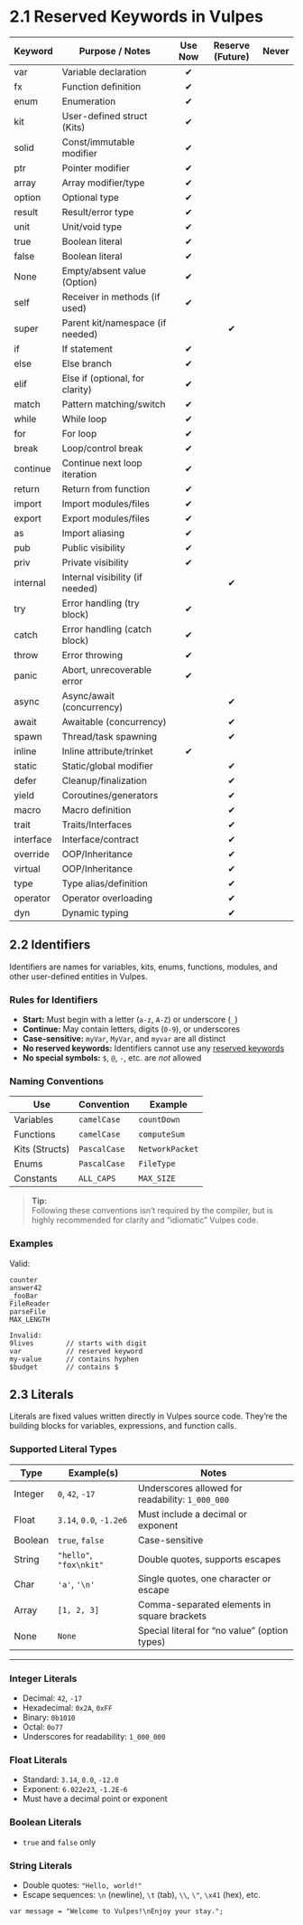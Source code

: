 # 2.1 Reserved Keywords in Vulpes

| Keyword   | Purpose / Notes                  | Use Now | Reserve (Future) | Never |
|-----------|----------------------------------|:-------:|:----------------:|:-----:|
| var       | Variable declaration             |   ✔     |                  |       |
| fx        | Function definition              |   ✔     |                  |       |
| enum      | Enumeration                      |   ✔     |                  |       |
| kit       | User-defined struct (Kits)       |   ✔     |                  |       |
| solid     | Const/immutable modifier         |   ✔     |                  |       |
| ptr       | Pointer modifier                 |   ✔     |                  |       |
| array     | Array modifier/type              |   ✔     |                  |       |
| option    | Optional type                    |   ✔     |                  |       |
| result    | Result/error type                |   ✔     |                  |       |
| unit      | Unit/void type                   |   ✔     |                  |       |
| true      | Boolean literal                  |   ✔     |                  |       |
| false     | Boolean literal                  |   ✔     |                  |       |
| None      | Empty/absent value (Option)      |   ✔     |                  |       |
| self      | Receiver in methods (if used)    |   ✔     |                  |       |
| super     | Parent kit/namespace (if needed) |         |        ✔         |       |
| if        | If statement                     |   ✔     |                  |       |
| else      | Else branch                      |   ✔     |                  |       |
| elif      | Else if (optional, for clarity)  |   ✔     |                  |       |
| match     | Pattern matching/switch          |   ✔     |                  |       |
| while     | While loop                       |   ✔     |                  |       |
| for       | For loop                         |   ✔     |                  |       |
| break     | Loop/control break               |   ✔     |                  |       |
| continue  | Continue next loop iteration     |   ✔     |                  |       |
| return    | Return from function             |   ✔     |                  |       |
| import    | Import modules/files             |   ✔     |                  |       |
| export    | Export modules/files             |   ✔     |                  |       |
| as        | Import aliasing                  |   ✔     |                  |       |
| pub       | Public visibility                |   ✔     |                  |       |
| priv      | Private visibility               |   ✔     |                  |       |
| internal  | Internal visibility (if needed)  |         |        ✔         |       |
| try       | Error handling (try block)       |   ✔     |                  |       |
| catch     | Error handling (catch block)     |   ✔     |                  |       |
| throw     | Error throwing                   |   ✔     |                  |       |
| panic     | Abort, unrecoverable error       |   ✔     |                  |       |
| async     | Async/await (concurrency)        |         |        ✔         |       |
| await     | Awaitable (concurrency)          |         |        ✔         |       |
| spawn     | Thread/task spawning             |         |        ✔         |       |
| inline    | Inline attribute/trinket         |   ✔     |                  |       |
| static    | Static/global modifier           |         |        ✔         |       |
| defer     | Cleanup/finalization             |         |        ✔         |       |
| yield     | Coroutines/generators            |         |        ✔         |       |
| macro     | Macro definition                 |         |        ✔         |       |
| trait     | Traits/Interfaces                |         |        ✔         |       |
| interface | Interface/contract               |         |        ✔         |       |
| override  | OOP/Inheritance                  |         |        ✔         |       |
| virtual   | OOP/Inheritance                  |         |        ✔         |       |
| type      | Type alias/definition            |         |        ✔         |       |
| operator  | Operator overloading             |         |        ✔         |       |
| dyn       | Dynamic typing                   |         |        ✔         |       |

## 2.2 Identifiers

Identifiers are names for variables, kits, enums, functions, modules, and other user-defined entities in Vulpes.

### Rules for Identifiers

- **Start:** Must begin with a letter (`a-z`, `A-Z`) or underscore (`_`)
- **Continue:** May contain letters, digits (`0-9`), or underscores
- **Case-sensitive:** `myVar`, `MyVar`, and `myvar` are all distinct
- **No reserved keywords:** Identifiers cannot use any [reserved keywords](#21-reserved-keywords-in-vulpes)
- **No special symbols:** `$`, `@`, `-`, etc. are *not* allowed

### Naming Conventions

| Use               | Convention    | Example          |
|-------------------|--------------|------------------|
| Variables         | `camelCase`  | `countDown`      |
| Functions         | `camelCase`  | `computeSum`     |
| Kits (Structs)    | `PascalCase` | `NetworkPacket`  |
| Enums             | `PascalCase` | `FileType`       |
| Constants         | `ALL_CAPS`   | `MAX_SIZE`       |

> **Tip:**  
> Following these conventions isn’t required by the compiler, but is highly recommended for clarity and “idiomatic” Vulpes code.

### Examples

Valid:
```vlp
counter
answer42
_fooBar
FileReader
parseFile
MAX_LENGTH

Invalid:
9lives        // starts with digit
var           // reserved keyword
my-value      // contains hyphen
$budget       // contains $
```

## 2.3 Literals

Literals are fixed values written directly in Vulpes source code. They’re the building blocks for variables, expressions, and function calls.

### Supported Literal Types

| Type      | Example(s)               | Notes                                           |
|-----------|--------------------------|-------------------------------------------------|
| Integer   | `0`, `42`, `-17`         | Underscores allowed for readability: `1_000_000`|
| Float     | `3.14`, `0.0`, `-1.2e6`  | Must include a decimal or exponent              |
| Boolean   | `true`, `false`          | Case-sensitive                                  |
| String    | `"hello"`, `"fox\nkit"`  | Double quotes, supports escapes                 |
| Char      | `'a'`, `'\n'`            | Single quotes, one character or escape          |
| Array     | `[1, 2, 3]`              | Comma-separated elements in square brackets     |
| None      | `None`                   | Special literal for “no value” (option types)   |

---

### Integer Literals

- Decimal: `42`, `-17`
- Hexadecimal: `0x2A`, `0xFF`
- Binary: `0b1010`
- Octal: `0o77`
- Underscores for readability: `1_000_000`

### Float Literals

- Standard: `3.14`, `0.0`, `-12.0`
- Exponent: `6.022e23`, `-1.2E-6`
- Must have a decimal point or exponent

### Boolean Literals

- `true` and `false` only

### String Literals

- Double quotes: `"Hello, world!"`
- Escape sequences: `\n` (newline), `\t` (tab), `\\`, `\"`, `\x41` (hex), etc.

```vlp
var message = "Welcome to Vulpes!\nEnjoy your stay.";
```
